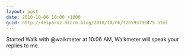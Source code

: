 ```yaml
---
layout: post
date: 2010-10-06 10:00 +1000
guid: http://desparoz.micro.blog/2010/10/06/t26593799475.html
---
```

Started Walk with @walkmeter at 10:06 AM, Walkmeter will speak your replies to me.

